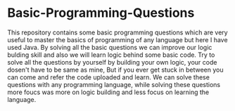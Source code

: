 # Basic-Programming-Questions
This repository contains some basic programming questions which are very useful to master the basics of programming of any language but here I have used Java.
By solving all the basic questions we can improve our logic bulding skill and also we will learn logic behind some basic code.
Try to solve all the questions by yourself by building your own logic, your code dosen't have to be same as mine, But if you ever get stuck in between you can 
come and refer the code uploaded and learn.
We can solve these questions with any programming language, while solving these questions more foucs was more on logic building and less focus on learning the language. 

